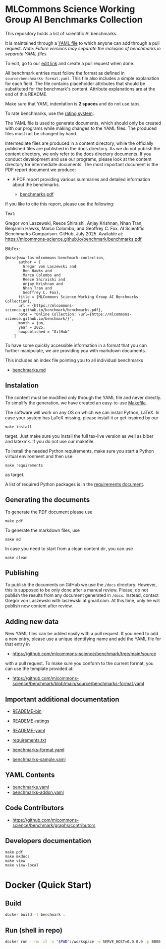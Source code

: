 # MLCommons Science Working Group AI Benchmarks Collection

This repository holds a list of scientific AI benchmarks. 

It is maintained through a [YAML file](source/benchmarks.yaml) to which anyone can add through a pull request.
*Note: Future versions may separate the inclusion of benchmarks in separate YAML files.*

To edit, go to our
[edit link](https://github.com/mlcommons-science/benchmark/edit/main/source/benchmarks.yaml) and create a pull request when done.

All benchmark entries must follow the format as defined in `source/benchmarks-format.yaml`.  This file also includes a simple explanation for each field. The file contains placeholder attributes that should be substituted for the benchmark's content. Attribute explanations are at the end of this README.

Make sure that YAML indentation is **2 spaces** and do not use tabs. 

To rate benchmarks, use the [rating system](README-ratings.md). 

The YAML file is used to generate documents, which should only be created with our programs while making changes to the YAML files. The produced files must not be changed by hand. 

Intermediate files are produced in a content directory, while the officially published files are published in the docs directory. As we do not publish the content directory, we only refer to the docs directory documents. If you conduct development and use our programs, please look at the content directory for intermediate documents. The most important document is the PDF report document we produce:

* A PDF report providing various summaries and detailed information about the benchmarks. 

    * [benchmarks,pdf](docs/tex/benchmarks.pdf)

If you like to cite this report, please use the following:

Text:

Gregor von Laszewski, Reece Shiraishi, Anjay Krishnan, Nhan Tran, Benjamin Hawks, Marco Colombo, and Geoffrey C. Fox. AI Scientific Benchmarks Comparison. GitHub, July 2025. Available at: https://mlcommons-science.github.io/benchmark/benchmarks.pdf

BibTex:

```
@misc{www-las-mlcommons-benchmark-coolection,
      author = {
        Gregor von Laszewski and 
        Ben Hawks and 
        Marco Colombo and
        Reece Shiraishi and
        Anjay Krishnan and
        Nhan Tran and
        Geoffrey C. Fox},
      title = {MLCommons Science Working Group AI Benchmarks Collection},
      url = {https://mlcommons-science.github.io/benchmark/benchmarks.pdf},
      note = "Online Collection: \url={https://mlcommons-science.github.io/benchmark/}",
      month = jun,
      year = 2025,
      howpublished = "GitHub"
    } 
```


To have some quickly accessible information in a format that you can further manipulate, we are providing you with markdown documents.

This includes an index file pointing you to all individual benchmarks

* [benchmarks.md](https://mlcommons-science.github.io/benchmark/md/benchmarks_table/)



## Instalation

The content must be modified only through the YAML
file and never directly. To simplify the generation, we have created an easy-to-use [Makefile](Makefile).

The software will work on any OS on which we can install Python, LaTeX. In case your system has LaTeX missing, please install it or get inspired by our 

```make install```

target. Just make sure you install the full tex-live version as well as biber and latexmk. If you do not use our makefile.

To install the needed Python requirements, make sure you start a Python virtual environment and then use 

```make requirements```

as target.

A list of required Python packages is in the [requirements document](requirements.txt).

## Generating the documents


To generate the PDF document please use 

```make pdf```

To generate the markdown files, use

```make md```

In case you need to start from a clean content dir, you can use

```make clean```

## Publishing

To publish the documents on GitHub we use the `/docs` directory. However, this is supposed to be only done after a manual review. Please, do not publish the results from any document generated in `/docs`. Instead, contact Gregor von Laszewski with laszewski at gmail.com. At this time, only he will publish new content after review.


## Adding new data

New YAML files can be added easily with a pull request. If you need to add a new entry, please use a unique identifying name and add the YAML file for that entry in 

* <https://github.com/mlcommons-science/benchmark/tree/main/source>

with a pull request. To make sure you conform to the current format, you can use the template provided at:

* <https://github.com/mlcommons-science/benchmark/blob/main/source/benchmarks-format.yaml>

## Important additional documentation

* [READEME-bin](RAEDME-bin.md)
* [READEME-ratings](RAEDME-ratings.md)
* [READEME-yaml](RAEDME-yaml.md)
* [requirements.txt](requirements.txt)

* [benchmarks-format.yaml](source/benchmarks-format.yaml])
* [benchmarks-sample.yaml](source/benchmarks-sample.yaml])

## YAML Contents

* [benchmarks.yaml](source/benchmarks.yaml])
* [benchmarks-addon.yaml](source/benchmarks-addon.yaml])

## Code Contributors

* <https://github.com/mlcommons-science/benchmark/graphs/contributors>

## Developers documentation

```
make pdf
make mkdocs
make view
make view-local

```

# Docker (Quick Start)

## Build
```bash
docker build -t benchmark .
```

## Run (shell in repo)
```bash
docker run --rm -it -v "$PWD":/workspace -e SERVE_HOST=0.0.0.0 -p 8000:8000 benchmark
```
